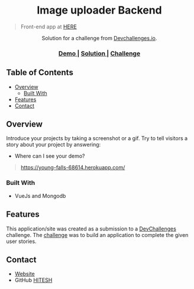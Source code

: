 <!-- Please update value in the {}  -->

<h1 align="center">Image uploader Backend</h1>

> Front-end app at [HERE](https://github.com/hitesh-coder/Image-uploader-frontend)

<div align="center">
   Solution for a challenge from  <a href="http://devchallenges.io" target="_blank">Devchallenges.io</a>.
</div>

<div align="center">
  <h3>
    <a href="https://young-falls-68614.herokuapp.com/">
      Demo
    </a>
    <span> | </span>
    <a href="https://young-falls-68614.herokuapp.com/">
      Solution
    </a>
    <span> | </span>
    <a href="https://devchallenges.io/challenges/Jymh2b2FyebRTUljkNcb">
      Challenge
    </a>
  </h3>
</div>

<!-- TABLE OF CONTENTS -->

## Table of Contents

- [Overview](#overview)
  - [Built With](#built-with)
- [Features](#features)
- [Contact](#contact)

<!-- OVERVIEW -->

## Overview



Introduce your projects by taking a screenshot or a gif. Try to tell visitors a story about your project by answering:

- Where can I see your demo?
> https://young-falls-68614.herokuapp.com/

### Built With

<!-- This section should list any major frameworks that you built your project using. Here are a few examples.-->

- VueJs and Mongodb

## Features

<!-- List the features of your application or follow the template. Don't share the figma file here :) -->

This application/site was created as a submission to a [DevChallenges](https://devchallenges.io/challenges) challenge. The [challenge](https://devchallenges.io/challenges/Jymh2b2FyebRTUljkNcb) was to build an application to complete the given user stories.

## Contact

- [Website](https://young-falls-68614.herokuapp.com/)
- GitHub [HITESH](https://github.com/hitesh-coder)
